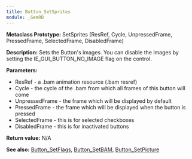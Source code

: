 ```yaml
---
title: Button_SetSprites
module: _GemRB
---
```


**Metaclass Prototype:** SetSprites (ResRef, Cycle, UnpressedFrame, PressedFrame, SelectedFrame, DisabledFrame)

**Description:** Sets the Button's images. You can disable the images by 
setting the IE_GUI_BUTTON_NO_IMAGE flag on the control.

**Parameters:**
  * ResRef - a .bam animation resource (.bam resref)
  * Cycle - the cycle of the .bam from which all frames of this button will come
  * UnpressedFrame - the frame which will be displayed by default
  * PressedFrame - the frame which will be displayed when the button is pressed 
  * SelectedFrame - this is for selected checkboxes
  * DisabledFrame - this is for inactivated buttons

**Return value:** N/A

**See also:** [Button_SetFlags](Button_SetFlags.md), [Button_SetBAM](Button_SetBAM.md), [Button_SetPicture](Button_SetPicture.md)
